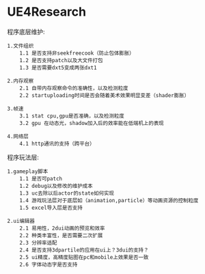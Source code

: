 # UE4Research

程序底层维护:

	1.文件组织
		1.1 是否支持非seekfreecook（防止包体膨胀）
		1.2 是否支持patch以及大文件打包
		1.3 是否需要dxt5变成两张dxt1
	
	2.内存观察
		2.1 自带内存观察命令的准确性，以及检测粒度
		2.2 startuploading时间是否会随着美术效果明显变差（shader膨胀）

	3.帧速
		3.1 stat cpu,gpu是否准确，以及检测粒度
		3.2 gpu 在动态光，shadow加入后的效率能在低端机上的表现
		
	4.网络层
		4.1 http通讯的支持（跨平台）
		
程序玩法层:

	1.gameplay脚本
		1.1 是否可patch
		1.2 debug以及修改的维护成本
		1.3 uc去除以后actor的state如何实现
		1.4 游戏玩法层对于底层如（animation,particle）等动画资源的控制粒度
		1.5 excel导入层是否支持
	
	2.ui编辑器
		2.1 易用性，2dui动画的预览和效率
		2.2 种类丰富性，是否需要二次扩展
		2.3 分辨率适配
		2.4 是否支持3dpartile的应用在ui上？3dui的支持？
		2.5 ui精度，高精度贴图在pc和mobile上效果是否一致
		2.6 字体动态字是否支持
	
